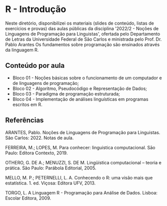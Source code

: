 # R - Introdução

Neste diretório, disponibilizei os materiais (slides de conteúdo, listas de exercícios e provas) das aulas públicas da disciplina '2022/2 - Noções de Linguagens de Programação para Linguistas', ofertada pelo Departamento de Letras da Universidade Federal de São Carlos e ministrada pelo Prof. Dr. Pablo Arantes Os fundamentos sobre programação são ensinados através da linguagem R.

## Conteúdo por aula
- Bloco 01 - Noções básicas sobre o funcionamento de um computador e de linguagens de programação;
- Bloco 02 - Algoritmo, Pseudocódigo e Representação de Dados;
- Bloco 03 - Paradigma de programação estruturada;
- Bloco 04 - Implementação de análises linguísticas em programas escritos em R.

## Referências

ARANTES, Pablo. Noções de Linguagens de Programação para Linguistas. São Carlos: 2022. Notas de aula.

FERREIRA, M.; LOPES, M. Para conhecer: linguistica computacional. Sāo Paulo: Editora Contexto, 2019.

OTHERO, G. DE A.; MENUZZI, S. DE M. Lingüística computacional – teoria e prática. São Paulo: Parábola Editorial, 2005.

MELLO, M. P.; PETERNELLI, L. A. Conhecendo o R: uma visão mais que estatística. 1. ed. Viçosa: Editora UFV, 2013.

TORGO, L. A Linguagem R - Programação para Análise de Dados. Lisboa: Escolar Editora, 2009.
